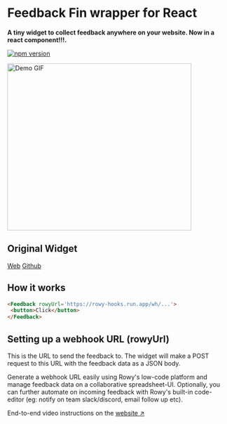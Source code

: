# Feedback Fin wrapper for React

**A tiny widget to collect feedback anywhere on your website. Now in a react component!!!.**

[![npm version](https://badgen.net/npm/v/feedbackfin_react)](https://www.npmjs.com/package/feedbackfin_react)

<a href="https://feedbackfin.com" target="_blank" rel="noopener">
  <img src="https://user-images.githubusercontent.com/27017118/160980505-edf2c161-730d-4ba1-9ae2-2a0a01454954.gif" width="420" height="380" alt="Demo GIF" />
</a>

## Original Widget
[Web](https://feedbackfin.com)
[Github](https://github.com/rowyio/feedbackfin)

## How it works

```html
<Feedback rowyUrl='https://rowy-hooks.run.app/wh/...'>
 <button>Click</button>
</Feedback>
```

## Setting up a webhook URL (rowyUrl)

This is the URL to send the feedback to. The widget will make a POST request to
this URL with the feedback data as a JSON body.

Generate a webhook URL easily using Rowy's low-code platform and manage feedback data on a collaborative spreadsheet-UI. Optionally, you can further automate on incoming feedback with Rowy's built-in code-editor (eg: notify on team slack/discord, email follow up etc).

End-to-end video instructions on the [website&nbsp;&UpperRightArrow;](https://feedbackfin.com/setup)

